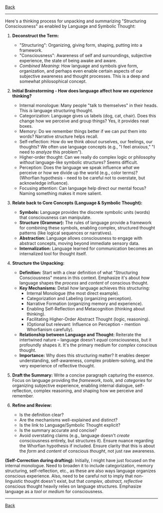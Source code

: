 [Back](README.md)

---

Here's a thinking process for unpacking and summarizing "Structuring Consciousness" as enabled by Language and Symbolic Thought:

1.  **Deconstruct the Term:**
    *   "Structuring": Organizing, giving form, shaping, putting into a framework.
    *   "Consciousness": Awareness of self and surroundings, subjective experience, the state of being awake and aware.
    *   *Combined Meaning:* How language and symbols give form, organization, and perhaps even enable certain aspects of our subjective awareness and thought processes. This is a deep and somewhat philosophical concept.

2.  **Initial Brainstorming - How does language affect how we *experience* thinking?**
    *   Internal monologue: Many people "talk to themselves" in their heads. This *is* language structuring thought.
    *   Categorization: Language gives us labels (dog, cat, chair). Does this change how we perceive and group things? Yes, it provides neat boxes.
    *   Memory: Do we remember things better if we can put them into words? Narrative structure helps recall.
    *   Self-reflection: How do we think *about* ourselves, our feelings, our thoughts? We often use language concepts (e.g., "I feel *anxious*," "I need to *analyze* this problem").
    *   Higher-order thought: Can we really do complex logic or philosophy *without* language-like symbolic structures? Seems difficult.
    *   Perception: Does the language we speak influence *what* we perceive or how we divide up the world (e.g., color terms)? (Whorfian hypothesis - need to be careful not to overstate, but acknowledge influence).
    *   Focusing attention: Can language help direct our mental focus? Naming something makes it more salient.

3.  **Relate back to Core Concepts (Language & Symbolic Thought):**
    *   **Symbols:** Language provides the discrete symbolic units (words) that consciousness can manipulate.
    *   **Structure (Grammar):** The rules of language provide a framework for combining these symbols, enabling complex, structured thought patterns (like logical sequences or narratives).
    *   **Abstraction:** Language allows consciousness to engage with abstract concepts, moving beyond immediate sensory data.
    *   **Internalization:** Language learned for communication becomes an internalized tool for thought itself.

4.  **Structure the Unpacking:**
    *   **Definition:** Start with a clear definition of what "Structuring Consciousness" means in this context. Emphasize it's about *how* language shapes the *process* and *content* of conscious thought.
    *   **Key Mechanisms:** Detail *how* language achieves this structuring:
        *   Internal Monologue (the most direct example).
        *   Categorization and Labeling (organizing perception).
        *   Narrative Formation (organizing memory and experience).
        *   Enabling Self-Reflection and Metacognition (thinking about thinking).
        *   Facilitating Higher-Order Abstract Thought (logic, reasoning).
        *   (Optional but relevant: Influence on Perception - mention Whorfianism carefully).
    *   **Relationship between Language and Thought:** Reiterate the intertwined nature – language doesn't *equal* consciousness, but it profoundly shapes it. It's the primary medium for *complex* conscious thought.
    *   **Importance:** Why does this structuring matter? It enables deeper understanding, self-awareness, complex problem-solving, and the very experience of reflective thought.

5.  **Draft the Summary:** Write a concise paragraph capturing the essence. Focus on language providing the *framework*, *tools*, and *categories* for organizing subjective experience, enabling internal dialogue, self-reflection, complex reasoning, and shaping how we perceive and remember.

6.  **Refine and Review:**
    *   Is the definition clear?
    *   Are the mechanisms well-explained and distinct?
    *   Is the link to Language/Symbolic Thought explicit?
    *   Is the summary accurate and concise?
    *   Avoid overstating claims (e.g., language doesn't *create* consciousness entirely, but structures it). Ensure nuance regarding the Whorfian hypothesis if included. Ensure clarity that this is about the *form* and *content* of conscious *thought*, not just raw awareness.

**(Self-Correction during drafting):** Initially, I might have just focused on the internal monologue. Need to broaden it to include categorization, memory structuring, self-reflection, etc., as these are also ways language organizes conscious experience. Also, need to be careful not to imply that non-linguistic thought doesn't exist, but that *complex, abstract, reflective* conscious thought heavily relies on language structures. Emphasize language as a *tool* or *medium* for consciousness.

---

[Back](README.md)
